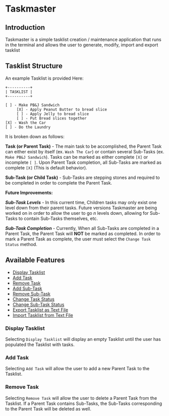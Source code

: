 # Taskmaster

## Introduction
Taskmaster is a simple tasklist creation / maintenance application that runs in the terminal and allows the user to generate, modify, import and export tasklist

## Tasklist Structure
An example Tasklist is provided Here:

```
+----------+
| TASKLIST |
+----------+

[ ] - Make PB&J Sandwich
     [X] - Apply Peanut Butter to bread slice
     [ ] - Apply Jelly to bread slice
     [ ] - Put Bread slices together
[X] - Wash the Car
[ ] - Do the Laundry
```

It is broken down as follows:

**Task (or Parent Task)** - The main task to be accomplished, the Parent Task
can either exist by itself (ex. `Wash The Car`) or contain several Sub-Tasks
(ex. `Make PB&J Sandwich`). Tasks can be marked as either complete `[X]` or
incomplete `[ ]`. Upon Parent Task completion, all Sub-Tasks are marked as
complete `[X]` (This is default behavior).

**Sub-Task (or Child Task)** - Sub-Tasks are stepping stones and required to
be completed in order to complete the Parent Task.

**Future Improvements:**

**_Sub-Task Levels_** - In this current time, Children tasks may only exist one level down from their parent tasks. Future versions Taskmaster are being worked on in order
to allow the user to go _n_ levels down, allowing for Sub-Tasks to contain
Sub-Tasks themselves, etc.

**_Sub-Task Completion_** - Currently, When all Sub-Tasks are completed in a Parent Task, the Parent Task will **NOT** be marked as completed. In order to mark a Parent Task as complete, the user must select the `Change Task Status` method.


## Available Features
- [Display Tasklist](#display-tasklist)
- [Add Task](#add-task)
- [Remove Task](#remove-task)
- [Add Sub-Task](#add-sub-task)
- [Remove Sub-Task](#remove-sub-task)
- [Change Task Status](#change-task-status)
- [Change Sub-Task Status](#change-sub-task-status)
- [Export Tasklist as Text File](#export-tasklist)
- [Import Tasklist from Text File](#import-tasklist)

### Display Tasklist <a name="display-tasklist"></a>
Selecting `Display Tasklist` will display an empty Tasklist until the user has populated the Tasklist with tasks.

### Add Task <a name="add-task"></a>
Selecting `Add Task` will allow the user to add a new Parent Task to the Tasklist.

### Remove Task <a name="remove-task"></a>
Selecting `Remove Task` will allow the user to delete a Parent Task from the Tasklist. If a Parent Task contains Sub-Tasks, the Sub-Tasks corresponding to the Parent Task will be deleted as well.
